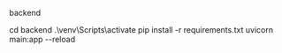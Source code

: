 backend

cd backend
.\venv\Scripts\activate
pip install -r requirements.txt
uvicorn main:app --reload